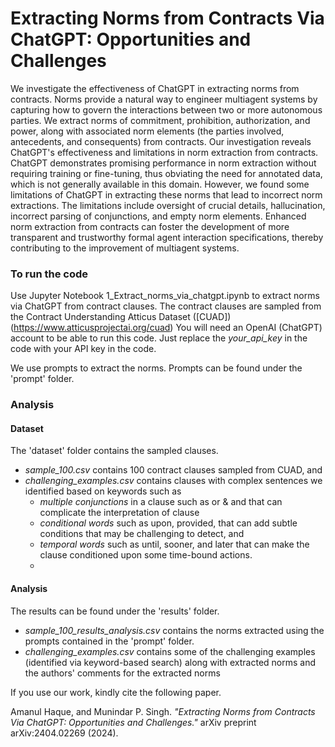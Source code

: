 # Extracting Norms from Contracts Via ChatGPT: Opportunities and Challenges

We investigate the effectiveness of ChatGPT in extracting norms from contracts. Norms provide a natural way to engineer multiagent systems by capturing how to govern the interactions between two or more autonomous parties. We extract norms of commitment, prohibition, authorization, and power, along with associated norm elements (the parties involved, antecedents, and consequents) from contracts. Our investigation reveals ChatGPT's effectiveness and limitations in norm extraction from contracts. ChatGPT demonstrates promising performance in norm extraction without requiring training or fine-tuning, thus obviating the need for annotated data, which is not generally available in this domain. However, we found some limitations of ChatGPT in extracting these norms that lead to incorrect norm extractions. The limitations include oversight of crucial details, hallucination, incorrect parsing of conjunctions, and empty norm elements. Enhanced norm extraction from contracts can foster the development of more transparent and trustworthy formal agent interaction specifications, thereby contributing to the improvement of multiagent systems.

### To run the code

Use Jupyter Notebook 1_Extract_norms_via_chatgpt.ipynb to extract norms via ChatGPT from contract clauses. The contract clauses are sampled from the Contract Understanding Atticus Dataset \([CUAD]\)(https://www.atticusprojectai.org/cuad)
You will need an OpenAI (ChatGPT) account to be able to run this code. Just replace the _your_api_key_ in the code with your API key in the code.

We use prompts to extract the norms. Prompts can be found under the 'prompt' folder.

### Analysis

#### Dataset

The 'dataset' folder contains the sampled clauses. 
- _sample_100.csv_ contains 100 contract clauses sampled from CUAD, and
- _challenging_examples.csv_ contains clauses with complex sentences we identified based on keywords such as
    - _multiple conjunctions_ in a clause such as or \& and that can complicate the interpretation of clause
    - _conditional words_ such as upon, provided, that can add subtle conditions that may be challenging to detect, and
    - _temporal words_ such as until, sooner, and later that can make the clause conditioned upon some time-bound actions.
    - 

#### Analysis

The results can be found under the 'results' folder.  
- _sample_100_results_analysis.csv_ contains the norms extracted using the prompts contained in the 'prompt' folder.
- _challenging_examples.csv_ contains some of the challenging examples (identified via keyword-based search) along with extracted norms and the authors' comments for the extracted norms

If you use our work, kindly cite the following paper.

Amanul Haque, and Munindar P. Singh. *"Extracting Norms from Contracts Via ChatGPT: Opportunities and Challenges."* arXiv preprint arXiv:2404.02269 (2024).
